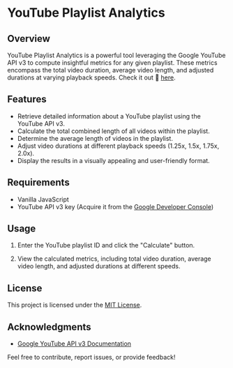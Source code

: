 # YouTube Playlist Analytics

## Overview

YouTube Playlist Analytics is a powerful tool leveraging the Google YouTube API v3 to compute insightful metrics for any given playlist. These metrics encompass the total video duration, average video length, and adjusted durations at varying playback speeds. Check it out 🔗 [here](https://ytplaylist-stat.netlify.app/).

## Features

-   Retrieve detailed information about a YouTube playlist using the YouTube API v3.
-   Calculate the total combined length of all videos within the playlist.
-   Determine the average length of videos in the playlist.
-   Adjust video durations at different playback speeds (1.25x, 1.5x, 1.75x, 2.0x).
-   Display the results in a visually appealing and user-friendly format.

## Requirements

-   Vanilla JavaScript
-   YouTube API v3 key (Acquire it from the [Google Developer Console](https://console.developers.google.com/))

## Usage

1. Enter the YouTube playlist ID and click the "Calculate" button.

2. View the calculated metrics, including total video duration, average video length, and adjusted durations at different speeds.

## License

This project is licensed under the [MIT License](LICENSE).

## Acknowledgments

-   [Google YouTube API v3 Documentation](https://developers.google.com/youtube/v3)

Feel free to contribute, report issues, or provide feedback!

